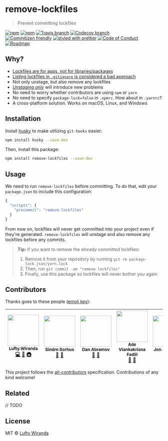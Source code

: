 # remove-lockfiles

> Prevent committing lockfiles

[![npm](https://img.shields.io/npm/v/remove-lockfiles.svg?style=flat-square)](https://www.npmjs.com/package/remove-lockfiles)
[![npm](https://img.shields.io/npm/dt/remove-lockfiles.svg?style=flat-square)](https://npm-stat.com/charts.html?package=remove-lockfiles&from=2016-04-01)
[![Travis branch](https://img.shields.io/travis/luftywiranda13/remove-lockfiles/master.svg?style=flat-square)](https://travis-ci.org/luftywiranda13/remove-lockfiles)
[![Codecov branch](https://img.shields.io/codecov/c/github/luftywiranda13/remove-lockfiles/master.svg?style=flat-square)](https://codecov.io/github/luftywiranda13/remove-lockfiles)
<br />
[![Commitizen friendly](https://img.shields.io/badge/commitizen-friendly-brightgreen.svg?style=flat-square)](http://commitizen.github.io/cz-cli/)
[![styled with prettier](https://img.shields.io/badge/styled_with-prettier-ff69b4.svg?style=flat-square)](https://github.com/prettier/prettier)
[![Code of Conduct](https://img.shields.io/badge/code%20of-conduct-ff69b4.svg?style=flat-square)](./other/code_of_conduct.md)
[![Roadmap](https://img.shields.io/badge/%F0%9F%93%94-roadmap-CD9523.svg?style=flat-square)](./other/roadmap.md)

## Why?

- [Lockfiles are for apps, not for libraries/packages](https://github.com/sindresorhus/ama/issues/479#issuecomment-310661514)
- [Listing lockfiles in `.gitignore` is considered a bad approach](https://github.com/facebookincubator/create-react-app/pull/2014#issuecomment-300811661)
- Not only unstage, but also remove any lockfiles
- *[Unstaging only](https://github.com/facebookincubator/create-react-app/pull/2700)* will introduce new problems
- No need to worry whether contributors are using `npm` or `yarn`
- No need to specify `package-lock=false` in `.npmrc`. How about in `.yarnrc`?
- A cross-platform solution. Works on macOS, Linux, and Windows

## Installation

Install [husky](https://github.com/typicode/husky) to make utilizing `git-hooks` easier:

```sh
npm install husky --save-dev
```

Then, install this package:

```sh 
npm install remove-lockfiles --save-dev 
```

## Usage

We need to run `remove-lockfiles` before committing. To do that, edit your `package.json` to include this configuration:

```js
{
  "scripts": {
    "precommit": "remove-lockfiles"
  }
}
```

From now on, lockfiles will never get committed into your project even if they're generated. `remove-lockfiles` will unstage and also remove any lockfiles before any commits.

> <strong>Tip:</strong> If you want to remove the *already committed* lockfiles:
>
> 1. Remove it from your repository by running `git rm package-lock.json/yarn.lock`
> 2. Then, run `git commit -am "remove lockfiles"`
> 3. Finally, use this package so lockfiles will never bother you again

## Contributors

Thanks goes to these people ([emoji key](https://github.com/kentcdodds/all-contributors#emoji-key)):

<!-- ALL-CONTRIBUTORS-LIST:START - Do not remove or modify this section -->
| [<img src="https://avatars2.githubusercontent.com/u/22868432?v=3" width="100px;"/><br /><sub>Lufty Wiranda</sub>](https://github.com/luftywiranda13)<br />[💻](https://github.com/luftywiranda13/remove-lockfiles/commits?author=luftywiranda13 "Code") [📖](https://github.com/luftywiranda13/remove-lockfiles/commits?author=luftywiranda13 "Documentation") [🚇](#infra-luftywiranda13 "Infrastructure (Hosting, Build-Tools, etc)") | [<img src="https://avatars1.githubusercontent.com/u/170270?v=4" width="100px;"/><br /><sub>Sindre Sorhus</sub>](https://sindresorhus.com)<br />[💬](#question-sindresorhus "Answering Questions") [🤔](#ideas-sindresorhus "Ideas, Planning, & Feedback") | [<img src="https://avatars0.githubusercontent.com/u/810438?v=4" width="100px;"/><br /><sub>Dan Abramov</sub>](http://twitter.com/dan_abramov)<br />[💬](#question-gaearon "Answering Questions") [🤔](#ideas-gaearon "Ideas, Planning, & Feedback") | [<img src="https://avatars1.githubusercontent.com/u/9636410?v=4" width="100px;"/><br /><sub>Ade Viankakrisna Fadlil</sub>](https://musify.id)<br />[💬](#question-viankakrisna "Answering Questions") [🤔](#ideas-viankakrisna "Ideas, Planning, & Feedback") | [<img src="https://avatars2.githubusercontent.com/u/364677?v=4" width="100px;"/><br /><sub>Jon Crenshaw</sub>](http://linkedin.com/in/jdcrensh)<br />[🤔](#ideas-jdcrensh "Ideas, Planning, & Feedback") |
| :---: | :---: | :---: | :---: | :---: |
<!-- ALL-CONTRIBUTORS-LIST:END -->

This project follows the [all-contributors](https://github.com/kentcdodds/all-contributors) specification. Contributions of any kind welcome!

## Related

// TODO

## License

MIT &copy; [Lufty Wiranda](https://www.instagram.com/luftywiranda13/)
